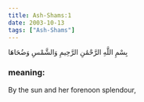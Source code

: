 ```yaml
---
title: Ash-Shams:1
date: 2003-10-13
tags: ["Ash-Shams"]
---
```

بِسْمِ اللَّهِ الرَّحْمَٰنِ الرَّحِيمِ وَالشَّمْسِ وَضُحَاهَا
### meaning: 
By the sun and her forenoon splendour,
